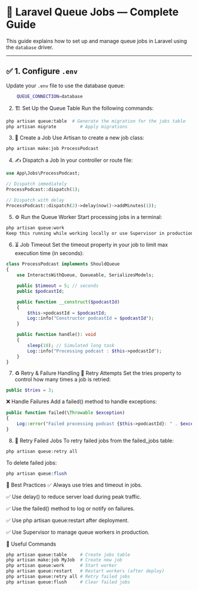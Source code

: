 # 🧵 Laravel Queue Jobs — Complete Guide

This guide explains how to set up and manage queue jobs in Laravel using the `database` driver.

---

## ✅ 1. Configure `.env`

Update your `.env` file to use the database queue:

```bash
    QUEUE_CONNECTION=database
```
2. 🏗️ Set Up the Queue Table
Run the following commands:

```bash
php artisan queue:table  # Generate the migration for the jobs table
php artisan migrate         # Apply migrations
```
3. 🧱 Create a Job
Use Artisan to create a new job class:

```bash
php artisan make:job ProcessPodcast
```
4. ✍️ Dispatch a Job
In your controller or route file:

```php
use App\Jobs\ProcessPodcast;

// Dispatch immediately
ProcessPodcast::dispatch(1);

// Dispatch with delay
ProcessPodcast::dispatch(2)->delay(now()->addMinutes(1));
```
5. ⚙️ Run the Queue Worker
Start processing jobs in a terminal:

```bash
php artisan queue:work
Keep this running while working locally or use Supervisor in production.
```
6. ⏳ Job Timeout
Set the timeout property in your job to limit max execution time (in seconds):

```php
class ProcessPodcast implements ShouldQueue
{
    use InteractsWithQueue, Queueable, SerializesModels;

    public $timeout = 5; // seconds
    public $podcastId;

    public function __construct($podcastId)
    {
        $this->podcastId = $podcastId;
        Log::info("Constructor podcastId = $podcastId");
    }

    public function handle(): void
    {
        sleep(10); // Simulated long task
        Log::info("Processing podcast : $this->podcastId");
    }
}
```
7. ♻️ Retry & Failure Handling
🔁 Retry Attempts
Set the tries property to control how many times a job is retried:

```php
public $tries = 3;
```
❌ Handle Failures
Add a failed() method to handle exceptions:

```php
public function failed(\Throwable $exception)
{
    Log::error("Failed processing podcast {$this->podcastId}: " . $exception->getMessage());
}
```
8. 🔄 Retry Failed Jobs
To retry failed jobs from the failed_jobs table:

```php
php artisan queue:retry all
```
To delete failed jobs:

```php
php artisan queue:flush
```
📌 Best Practices
✅ Always use tries and timeout in jobs.

✅ Use delay() to reduce server load during peak traffic.

✅ Use the failed() method to log or notify on failures.

✅ Use php artisan queue:restart after deployment.

✅ Use Supervisor to manage queue workers in production.

📎 Useful Commands
```bash
php artisan queue:table     # Create jobs table
php artisan make:job MyJob  # Create new job
php artisan queue:work      # Start worker
php artisan queue:restart   # Restart workers (after deploy)
php artisan queue:retry all # Retry failed jobs
php artisan queue:flush     # Clear failed jobs
```
